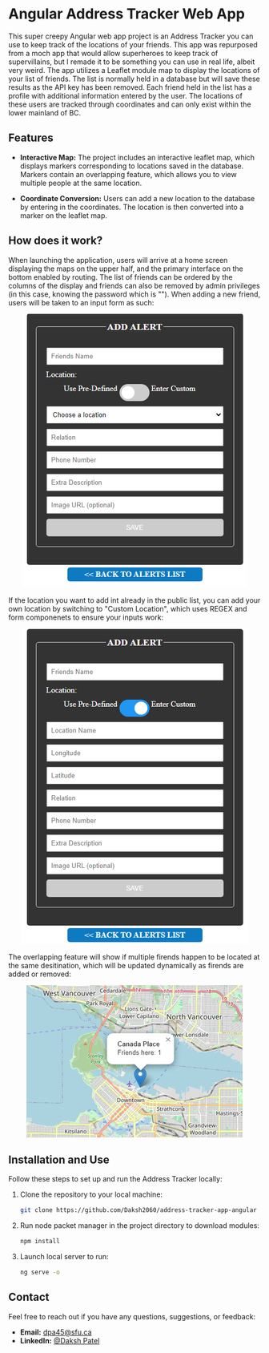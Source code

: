 # Angular Address Tracker Web App

This super creepy Angular web app project is an Address Tracker you can use to keep track of the locations of your friends. This app was repurposed from a moch app that would allow superheroes to keep track of supervillains, but I remade it to be something you can use in real life, albeit very weird. The app utilizes a Leaflet module map to display the locations of your list of friends. The list is normally held in a database but will save these results as the API key has been removed. Each friend held in the list has a profile with additional information entered by the user. The locations of these users are tracked through coordinates and can only exist within the lower mainland of BC.

## Features

- **Interactive Map:** The project includes an interactive leaflet map, which displays markers corresponding to locations saved in the database. Markers contain an overlapping feature, which allows you to view multiple people at the same location.

- **Coordinate Conversion:** Users can add a new location to the database by entering in the coordinates. The location is then converted into a marker on the leaflet map.

## How does it work?

When launching the application, users will arrive at a home screen displaying the maps on the upper half, and the primary interface on the bottom enabled by routing. The list of friends can be ordered by the columns of the display and friends can also be removed by admin privileges (in this case, knowing the password which is ""). When adding a new friend, users will be taken to an input form as such:

<p align="center">
  <img src="images/oldLocation.png" />
</p>

If the location you want to add int already in the public list, you can add your own location by switching to "Custom Location", which uses REGEX and form componenets to ensure your inputs work:

<p align="center">
  <img src="images/newLocation.png" />
</p>

The overlapping feature will show if multiple firends happen to be located at the same desitination, which will be updated dynamically as firends are added or removed:

<p align="center">
  <img src="images/map.png" />
</p>

## Installation and Use

Follow these steps to set up and run the Address Tracker locally:

1. Clone the repository to your local machine:

   ```bash
   git clone https://github.com/Daksh2060/address-tracker-app-angular
   ```
   
2. Run node packet manager in the project directory to download modules:

   ```bash
   npm install
   ```

3. Launch local server to run:

   ```bash
   ng serve -o
   ```
   
## Contact

Feel free to reach out if you have any questions, suggestions, or feedback:

- **Email:** dpa45@sfu.ca
- **LinkedIn:** [@Daksh Patel](https://www.linkedin.com/in/daksh-patel-956622290/)
